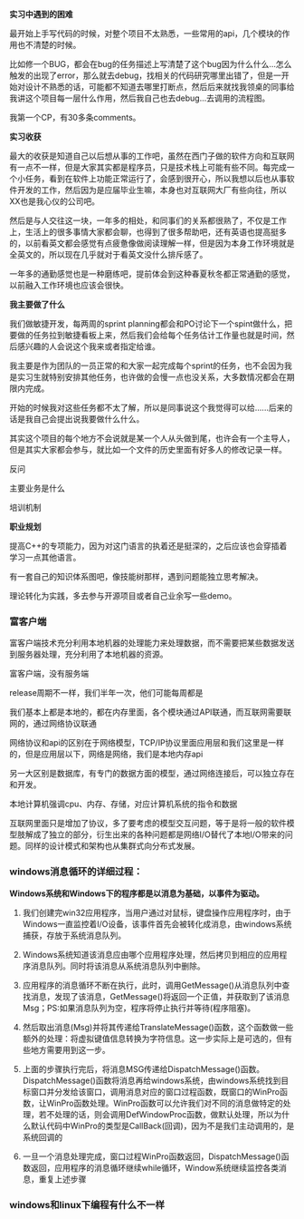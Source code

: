 **实习中遇到的困难**

最开始上手写代码的时候，对整个项目不太熟悉，一些常用的api，几个模块的作用也不清楚的时候。

比如修一个BUG，都会在bug的任务描述上写清楚了这个bug因为什么什么...怎么触发的出现了error，那么就去debug，找相关的代码研究哪里出错了，但是一开始对设计不熟悉的话，可能都不知道去哪里打断点，然后后来就找我领桌的同事给我讲这个项目每一层什么作用，然后我自己也去debug...去调用的流程图。

我第一个CP，有30多条comments。



**实习收获**

最大的收获是知道自己以后想从事的工作吧，虽然在西门子做的软件方向和互联网有一点不一样，但是大家其实都是程序员，只是技术栈上可能有些不同。每完成一个小任务，看到在软件上功能正常运行了，会感到很开心，所以我想以后也从事软件开发的工作，然后因为是应届毕业生嘛，本身也对互联网大厂有些向往，所以XX也是我心仪的公司吧。

然后是与人交往这一块，一年多的相处，和同事们的关系都很熟了，不仅是工作上，生活上的很多事情大家都会聊，也得到了很多帮助吧，还有英语也提高挺多的，以前看英文都会感觉有点疲惫像做阅读理解一样，但是因为本身工作环境就是全英文的，所以现在几乎就对于看英文没什么排斥感了。

一年多的通勤感觉也是一种磨练吧，提前体会到这种春夏秋冬都正常通勤的感觉，以前融入工作环境也应该会很快。



**我主要做了什么**

我们做敏捷开发，每两周的sprint planning都会和PO讨论下一个spint做什么，把要做的任务拉到敏捷看板上来，然后我们会给每个任务估计工作量也就是时间，然后感兴趣的人会说这个我来或者指定给谁。

我主要是作为团队的一员正常的和大家一起完成每个sprint的任务，也不会因为我是实习生就特别安排其他任务，也许做的会慢一点也没关系，大多数情况都会在期限内完成。

开始的时候我对这些任务都不太了解，所以是同事说这个我觉得可以给......后来的话是我自己会提出说我要做什么什么。

其实这个项目的每个地方不会说就是某一个人从头做到尾，也许会有一个主导人，但是其实大家都会参与，就比如一个文件的历史里面有好多人的修改记录一样。



反问

主要业务是什么

培训机制



**职业规划**

提高C++的专项能力，因为对这门语言的执着还是挺深的，之后应该也会穿插着学习一点其他语言。

有一套自己的知识体系图吧，像技能树那样，遇到问题能独立思考解决。

理论转化为实践，多去参与开源项目或者自己业余写一些demo。



### 富客户端

富客户端技术充分利用本地机器的处理能力来处理数据，而不需要把某些数据发送到服务器处理，充分利用了本地机器的资源。



富客户端，没有服务端

release周期不一样，我们半年一次，他们可能每周都是

我们基本上都是本地的，都在内存里面，各个模块通过API联通，而互联网需要联网的，通过网络协议联通

网络协议和api的区别在于网络模型，TCP/IP协议里面应用层和我们这里是一样的，但是应用层以下，网络是网络，我们是本地内存api

另一大区别是数据库，有专门的数据方面的模型，通过网络连接后，可以独立存在和开发。

本地计算机强调cpu、内存、存储，对应计算机系统的指令和数据

互联网里面只是增加了协议，多了要考虑的模型交互问题，等于是将一般的软件模型肢解成了独立的部分，衍生出来的各种问题都是网络I/O替代了本地I/O带来的问题。同样的设计模式和架构也从集群式向分布式发展。



### windows消息循环的详细过程：

**Windows系统和Windows下的程序都是以消息为基础，以事件为驱动。**

1. 我们创建完win32应用程序，当用户通过对鼠标，键盘操作应用程序时，由于Windows一直监控着I/O设备，该事件首先会被转化成消息，由windows系统捕获，存放于系统消息队列。

2. Windows系统知道该消息应由哪个应用程序处理，然后拷贝到相应的应用程序消息队列。同时将该消息从系统消息队列中删除。

3. 应用程序的消息循环不断在执行，此时，调用GetMessage()从消息队列中查找消息，发现了该消息，GetMessage()将返回一个正值，并获取到了该消息Msg；PS:如果消息队列为空，程序将停止执行并等待(程序阻塞)。

4. 然后取出消息(Msg)并将其传递给TranslateMessage()函数，这个函数做一些额外的处理：将虚拟键值信息转换为字符信息。这一步实际上是可选的，但有些地方需要用到这一步。
5. 上面的步骤执行完后，将消息MSG传递给DispatchMessage()函数。DispatchMessage()函数将消息再给windows系统，由windows系统找到目标窗口并分发给该窗口，调用消息对应的窗口过程函数，既窗口的WinPro函数，让WinPro函数处理。WinPro函数可以允许我们对不同的消息做特定的处理，若不处理的话，则会调用DefWindowProc函数，做默认处理，所以为什么默认代码中WinPro的类型是CallBack(回调)，因为不是我们主动调用的，是系统回调的
6. 一旦一个消息处理完成，窗口过程WinPro函数返回，DispatchMessage()函数返回，应用程序的消息循环继续while循环，Window系统继续监控各类消息，重复上述步骤



### windows和linux下编程有什么不一样
